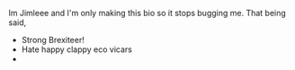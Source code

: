 Im Jimleee and I'm only making this bio so it stops bugging me. 
That being said,
- Strong Brexiteer!
- Hate happy clappy eco vicars
- 
<!---
Jimleee420/Jimleee420 is a ✨ special ✨ repository because its `README.md` (this file) appears on your GitHub profile.
You can click the Preview link to take a look at your changes.
--->
